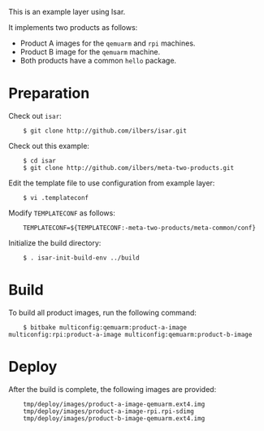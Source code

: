 This is an example layer using Isar.

It implements two products as follows:
 - Product A images for the `qemuarm` and `rpi` machines.
 - Product B image for the `qemuarm` machine.
 - Both products have a common `hello` package.

# Preparation

Check out `isar`:

        $ git clone http://github.com/ilbers/isar.git

Check out this example:

        $ cd isar
        $ git clone http://github.com/ilbers/meta-two-products.git

Edit the template file to use configuration from example layer:

        $ vi .templateconf

Modify `TEMPLATECONF` as follows:

        TEMPLATECONF=${TEMPLATECONF:-meta-two-products/meta-common/conf}

Initialize the build directory:

        $ . isar-init-build-env ../build

# Build

To build all product images, run the following command:

        $ bitbake multiconfig:qemuarm:product-a-image multiconfig:rpi:product-a-image multiconfig:qemuarm:product-b-image

# Deploy

After the build is complete, the following images are provided:

        tmp/deploy/images/product-a-image-qemuarm.ext4.img
        tmp/deploy/images/product-a-image-rpi.rpi-sdimg
        tmp/deploy/images/product-b-image-qemuarm.ext4.img
